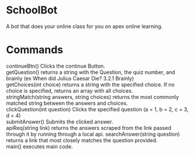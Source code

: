 # SchoolBot
A bot that does your online class for you on apex online learning.

# Commands
continueBtn() Clicks the continue Button. <br/>
getQuestion() returns a string with the Question, the quiz number, and brainly (ex When did Julius Caesar Die? 3.2.1 Brainly) <br/>
getChoices(int choice) returns a string with the specified choice. If no choice is specified, returns an array with all choices. <br/>
stringMatch(string answers, string choices) returns the most commonly matched string between the answers and choices. <br/>
clickQuestion(int question) Clicks the specified question (a = 1, b = 2, c = 3, d = 4) <br/>
submitAnswer() Submits the clicked answer. <br/>
apiReq(string link) returns the answers scraped from the link passed through it by running through a local api.
searchAnswer(string question) returns a link that most closely matches the question provided. <br/>
main() executes main code. <br/>
